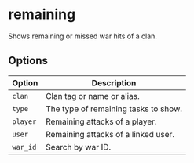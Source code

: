 # remaining

Shows remaining or missed war hits of a clan.

## Options

| Option   | Description                          |
| -------- | ------------------------------------ |
| `clan`   | Clan tag or name or alias.           |
| `type`   | The type of remaining tasks to show. |
| `player` | Remaining attacks of a player.       |
| `user`   | Remaining attacks of a linked user.  |
| `war_id` | Search by war ID.                    |
